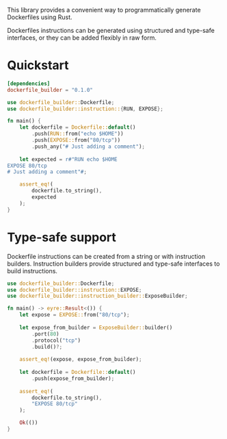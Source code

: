 This library provides a convenient way to programmatically generate Dockerfiles using Rust.

Dockerfiles instructions can be generated using structured and type-safe interfaces, or they can be added flexibly in raw form.

# Quickstart

```toml
[dependencies]
dockerfile_builder = "0.1.0"
```

```rust
use dockerfile_builder::Dockerfile;
use dockerfile_builder::instruction::{RUN, EXPOSE};

fn main() {
    let dockerfile = Dockerfile::default()
        .push(RUN::from("echo $HOME"))
        .push(EXPOSE::from("80/tcp"))
        .push_any("# Just adding a comment");
    
    let expected = r#"RUN echo $HOME
EXPOSE 80/tcp
# Just adding a comment"#;

    assert_eq!(
        dockerfile.to_string(),
        expected
    );
}
```

# Type-safe support

Dockerfile instructions can be created from a string or with instruction builders.
Instruction builders provide structured and type-safe interfaces to build instructions.

```rust
use dockerfile_builder::Dockerfile;
use dockerfile_builder::instruction::EXPOSE;
use dockerfile_builder::instruction_builder::ExposeBuilder;

fn main() -> eyre::Result<()) {
    let expose = EXPOSE::from("80/tcp");
    
    let expose_from_builder = ExposeBuilder::builder()
        .port(80)
        .protocol("tcp")
        .build()?;
    
    assert_eq!(expose, expose_from_builder);
    
    let dockerfile = Dockerfile::default()
        .push(expose_from_builder);
      
    assert_eq!(
        dockerfile.to_string(), 
        "EXPOSE 80/tcp"
    );

    Ok(())
}
```


